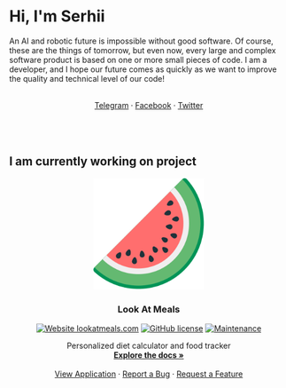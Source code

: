 # Hi, I'm Serhii

An AI and robotic future is impossible without good software. Of course, these are the things of tomorrow, but even now, every large and complex software product is based on one or more small pieces of code. I am a developer, and I hope our future comes as quickly as we want to improve the quality and technical level of our code!
<p align="center">
<br>
<a href="https://">Telegram</a>
 · <a href="https://">Facebook</a>
 · <a href="https://">Twitter</a>
<br>
<br>
<br>
<br>
</p>

## I am currently working on project
<!--[![contributions welcome](https://img.shields.io/badge/contributions-welcome-brightgreen.svg?style=flat)](https://github.com/dwyl/esta/issues)
[![GitHub contributors](https://img.shields.io/github/contributors/hxbn-proto/lookatmeals-diary.svg)](https://GitHub.com/hxbn-proto/lookatmeals-diary/graphs/contributors/)
[![Website lookatmeals.com](https://img.shields.io/website-up-down-green-red/https/lookatmeals.com.svg)](https://lookatmeals.com/)
[![GitHub version](https://badge.fury.io/gh/hxbn-proto%2Flookatmeals-diary.svg)](https://github.com/hxbn-proto/lookatmeals-diary)
[![HitCount](http://hits.dwyl.com/hxbn-proto/https://githubcom/hxbn-proto/lookatmeals-diary.svg)](http://hits.dwyl.com/hxbn-proto/https://githubcom/hxbn-proto/lookatmeals-diary)
[![GitHub issues](https://img.shields.io/github/issues/hxbn-proto/lookatmeals-diary.svg)](https://GitHub.com/hxbn-proto/lookatmeals-diary/issues/)
[![GitHub license](https://img.shields.io/github/license/hxbn-proto/lookatmeals-diary.svg)](https://github.com/hxbn-proto/lookatmeals-diary/blob/master/LICENSE)
[![Maintenance](https://img.shields.io/badge/Maintained%3F-yes-green.svg)](https://GitHub.com/hxbn-proto/lookatmeals-diary/graphs/commit-activity)-->
 
 <p align="center">
  <a href="https://github.com/othneildrew/Best-README-Template">
    <img src="/logo-min.svg" alt="Logo" width="200" height="200">
  </a>

  <h3 align="center">Look At Meals</h3>
<p align="center">
<a href="https://lookatmeals.com/"><img alt="Website lookatmeals.com" src="https://img.shields.io/website-up-down-green-red/https/lookatmeals.com.svg"></a>
<a href="https://github.com/hxbn-proto/lookatmeals-diary/blob/master/LICENSE"><img alt="GitHub license" src="https://img.shields.io/github/license/hxbn-proto/lookatmeals-diary.svg"></a>
<a href="https://gitgub.com/hxbn-proto/lookatmeals-diary/graphs/commit-activity"><img alt="Maintenance" src="https://img.shields.io/badge/Maintained%3F-yes-green.svg"></a>
</p>
  <p align="center">
    Personalized diet calculator and food tracker
    <br/>
    <a href="https://github.com/othneildrew/Best-README-Template"><strong>Explore the docs »</strong></a>
    <br/>
    <br/>
    <a href="https://lookatmeals.com">View Application</a>
    ·
    <a href="https://github.com/hxbn-proto/lookatmeals-diary/issues">Report a Bug</a>
    ·
    <a href="https://github.com/hxbn-proto/lookatmeals-diary/issues">Request a Feature</a>
  </p>
</p>
<!-- - Learning in public on <a href="https://www.twitch.tv/blacktechdiva">Twitch</a> or <a href="https://www.monica.dev">monica.dev</a> 📹 ✍🏾
- Tinkering with interactions on <a href="https://codepen.io/m0nica"> Codepen</a> 🏓
- Sharing updates on <a href="https://www.linkedin.com/in/monicampowell/">LinkedIn</a> 💼
Here are some ideas to get you started:-->

<!--- 🔭 I’m currently working on ...
- 🌱 I’m currently learning ...
- 👯 I’m looking to collaborate on ...
- 🤔 I’m looking for help with ...
- 💬 Ask me about ...
- 📫 How to reach me: ...
- 😄 Pronouns: ...
- ⚡ Fun fact: ...
-->
